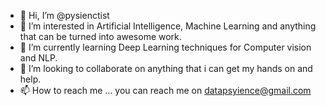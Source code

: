 - 👋 Hi, I’m @pysienctist
- 👀 I’m interested in Artificial Intelligence, Machine Learning and anything that can be turned into awesome work.
- 🌱 I’m currently learning Deep Learning techniques for Computer vision and NLP.
- 💞️ I’m looking to collaborate on anything that i can get my hands on and help.
- 📫 How to reach me ... you can reach me on datapsyience@gmail.com

<!---
pysienctist/pysienctist is a ✨ special ✨ repository because its `README.md` (this file) appears on your GitHub profile.
You can click the Preview link to take a look at your changes.
--->
